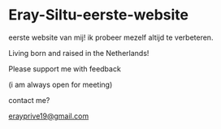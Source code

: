 # Eray-Siltu-eerste-website
eerste website van mij! ik probeer mezelf altijd te verbeteren.

Living born and raised in the Netherlands!

Please support me with feedback

(i am always open for meeting)

contact me? 

erayprive19@gmail.com
